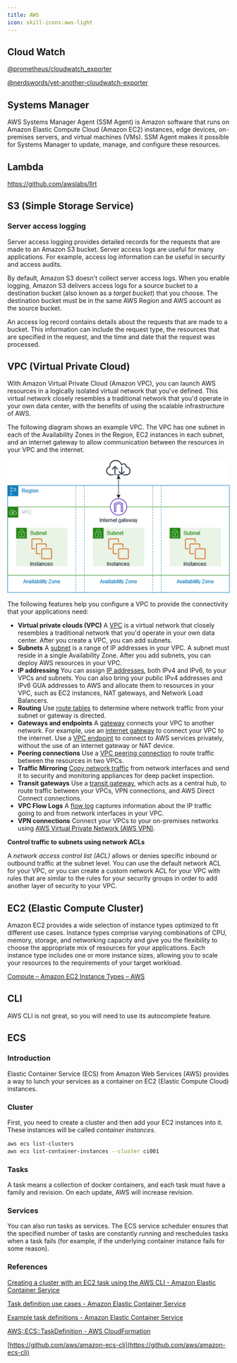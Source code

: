 ```yaml
---
title: AWS
icon: skill-icons:aws-light
---
```


## Cloud Watch

[@prometheus/cloudwatch_exporter](https://github.com/prometheus/cloudwatch_exporter)

[@nerdswords/yet-another-cloudwatch-exporter](https://github.com/nerdswords/yet-another-cloudwatch-exporter)

## Systems Manager

AWS Systems Manager Agent (SSM Agent) is Amazon software that runs on Amazon Elastic Compute Cloud (Amazon EC2) instances, edge devices, on-premises servers, and virtual machines (VMs). SSM Agent makes it possible for Systems Manager to update, manage, and configure these resources.

## Lambda

<https://github.com/awslabs/llrt>

## S3 (Simple Storage Service)

### **Server access logging**

Server access logging provides detailed records for the requests that are made to an Amazon S3 bucket.
Server access logs are useful for many applications.
For example, access log information can be useful in security and access audits.

By default, Amazon S3 doesn't collect server access logs. When you enable logging, Amazon S3 delivers access logs for a source bucket to a destination bucket (also known as a *target bucket*) that you choose. The destination bucket must be in the same AWS Region and AWS account as the source bucket.

An access log record contains details about the requests that are made to a bucket. This information can include the request type, the resources that are specified in the request, and the time and date that the request was processed.

## VPC (Virtual Private Cloud)

With Amazon Virtual Private Cloud (Amazon VPC), you can launch AWS resources in a logically isolated virtual network that you've defined. This virtual network closely resembles a traditional network that you'd operate in your own data center, with the benefits of using the scalable infrastructure of AWS.

The following diagram shows an example VPC. The VPC has one subnet in each of the Availability Zones in the Region, EC2 instances in each subnet, and an internet gateway to allow communication between the resources in your VPC and the internet.

![Untitled](./aws/Untitled.png)

The following features help you configure a VPC to provide the connectivity that your applications need:

- **Virtual private clouds (VPC)** A [VPC](https://docs.aws.amazon.com/vpc/latest/userguide/configure-your-vpc.html) is a virtual network that closely resembles a traditional network that you'd operate in your own data center. After you create a VPC, you can add subnets.
- **Subnets** A [subnet](https://docs.aws.amazon.com/vpc/latest/userguide/configure-subnets.html) is a range of IP addresses in your VPC. A subnet must reside in a single Availability Zone. After you add subnets, you can deploy AWS resources in your VPC.
- **IP addressing** You can assign [IP addresses](https://docs.aws.amazon.com/vpc/latest/userguide/vpc-ip-addressing.html), both IPv4 and IPv6, to your VPCs and subnets. You can also bring your public IPv4 addresses and IPv6 GUA addresses to AWS and allocate them to resources in your VPC, such as EC2 instances, NAT gateways, and Network Load Balancers.
- **Routing** Use [route tables](https://docs.aws.amazon.com/vpc/latest/userguide/VPC_Route_Tables.html) to determine where network traffic from your subnet or gateway is directed.
- **Gateways and endpoints** A [gateway](https://docs.aws.amazon.com/vpc/latest/userguide/extend-intro.html) connects your VPC to another network. For example, use an [internet gateway](https://docs.aws.amazon.com/vpc/latest/userguide/VPC_Internet_Gateway.html) to connect your VPC to the internet. Use a [VPC endpoint](https://docs.aws.amazon.com/vpc/latest/privatelink/privatelink-access-aws-services.html) to connect to AWS services privately, without the use of an internet gateway or NAT device.
- **Peering connections** Use a [VPC peering connection](https://docs.aws.amazon.com/vpc/latest/peering/) to route traffic between the resources in two VPCs.
- **Traffic Mirroring** [Copy network traffic](https://docs.aws.amazon.com/vpc/latest/mirroring/) from network interfaces and send it to security and monitoring appliances for deep packet inspection.
- **Transit gateways** Use a [transit gateway](https://docs.aws.amazon.com/vpc/latest/userguide/extend-tgw.html), which acts as a central hub, to route traffic between your VPCs, VPN connections, and AWS Direct Connect connections.
- **VPC Flow Logs** A [flow log](https://docs.aws.amazon.com/vpc/latest/userguide/flow-logs.html) captures information about the IP traffic going to and from network interfaces in your VPC.
- **VPN connections** Connect your VPCs to your on-premises networks using [AWS Virtual Private Network (AWS VPN)](https://docs.aws.amazon.com/vpc/latest/userguide/vpn-connections.html).

**Control traffic to subnets using network ACLs**

A *network access control list (ACL)* allows or denies specific inbound or outbound traffic at the subnet level. You can use the default network ACL for your VPC, or you can create a custom network ACL for your VPC with rules that are similar to the rules for your security groups in order to add another layer of security to your VPC.

## EC2 (Elastic Compute Cluster)

Amazon EC2 provides a wide selection of instance types optimized to fit different use cases. Instance types comprise varying combinations of CPU, memory, storage, and networking capacity and give you the flexibility to choose the appropriate mix of resources for your applications. Each instance type includes one or more instance sizes, allowing you to scale your resources to the requirements of your target workload.

[Compute – Amazon EC2 Instance Types – AWS](https://aws.amazon.com/ec2/instance-types/)

## CLI

AWS CLI is not great, so you will need to use its autocomplete feature.

## ECS

### Introduction

Elastic Container Service (ECS) from Amazon Web Services (AWS) provides a way to lunch your services as a container on EC2 (Elastic Compute Cloud) instances.

### Cluster

First, you need to create a cluster and then add your EC2 instances into it. These instances will be called _container instances_.

```bash
aws ecs list-clusters
aws ecs list-container-instances --cluster ci001
```

### Tasks

A task means a collection of docker containers, and each task must have a family and revision. On each update, AWS will increase revision.

### Services

You can also run tasks as services. The ECS service scheduler ensures that the specified number of tasks are constantly running and reschedules tasks when a task fails (for example, if the underlying container instance fails for some reason).

### References

[Creating a cluster with an EC2 task using the AWS CLI - Amazon Elastic Container Service](https://docs.aws.amazon.com/AmazonECS/latest/developerguide/ECS_AWSCLI_EC2.html)

[Task definition use cases - Amazon Elastic Container Service](https://docs.aws.amazon.com/AmazonECS/latest/developerguide/use-cases.html)

[Example task definitions - Amazon Elastic Container Service](https://docs.aws.amazon.com/AmazonECS/latest/developerguide/example_task_definitions.html)

[AWS::ECS::TaskDefinition - AWS CloudFormation](https://docs.aws.amazon.com/AWSCloudFormation/latest/UserGuide/aws-resource-ecs-taskdefinition.html)

[https://github.com/aws/amazon-ecs-cli](https://github.com/aws/amazon-ecs-cli)
